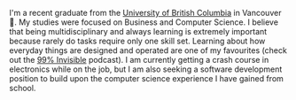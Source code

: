 I'm a recent graduate from the [University of British Columbia](https://ubc.ca) in Vancouver 🍁. My studies were focused on Business and Computer Science. I believe that being multidisciplinary and always learning is extremely important because rarely do tasks require only one skill set. Learning about how everyday things are designed and operated are one of my favourites (check out the [99% Invisible](https://99pi.org) podcast). I am currently getting a crash course in electronics while on the job, but I am also seeking a software development position to build upon the computer science experience I have gained from school.